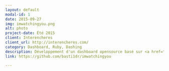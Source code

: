 ```yaml
---
layout: default
modal-id: 1
date: 2015-09-27
img: imwatchingyou.png
alt: photo
project-date: Été 2015
client: Interencheres
client_url: http://interencheres.com/
category: Dashboard, Ruby, Dashing
description: Développement d'un dashboard opensource basé sur <a href="//dashing.io" target="_blank">Dashing</a> pour remonter les informations différents indicateurs -> <a href="https://aws.amazon.com/fr/" target="_blank">AWS</a> nombres d'instances ec2, RDS, buckets, ELB; Alertes en cours sur <a href="https://consul.io/" target="_blank">consul</a>; Nombres de Repos & Pulls Request sur <a href="https://github.com" target="_blank">Github</a>; Nombres d'utilisateurs sur le site via <a href="http://www.google.com/analytics/" target="_blank">Google Analytics</a>
link: https://github.com/basti1dr/imwatchingyou

---
```

